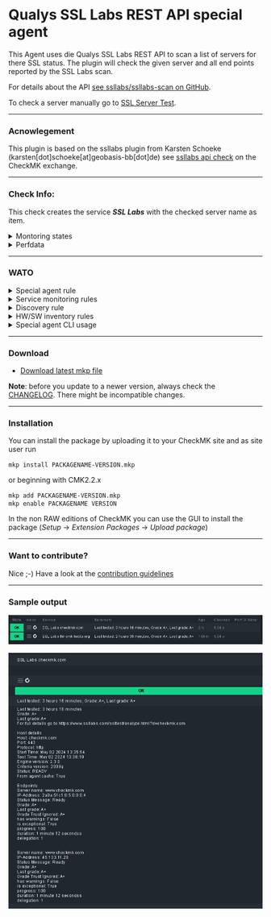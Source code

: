 [PACKAGE]: ../../raw/master/mkp/agent_ssllabs-2.0.5-20240617.mkp "agent_ssllabs-2.0.5-20240617.mkp"
# Qualys SSL Labs REST API special agent

This Agent uses die Qualys SSL Labs REST API to scan a list of servers for there SSL status. The plugin will check the given server and all end points reported by the SSL Labs scan.

For details about the API [see ssllabs/ssllabs-scan on GitHub](https://github.com/ssllabs/ssllabs-scan/blob/master/ssllabs-api-docs-v3.md).
 
To check a server manually go to [SSL Server Test](https://www.ssllabs.com/ssltest/index.html).

---
### Acnowlegement

This plugin is based on the ssllabs plugin from Karsten Schoeke (karsten[dot]schoeke[at]geobasis-bb[dot]de) see [ssllabs api check](https://exchange.checkmk.com/p/ssllabs) on the CheckMK exchange.

---
### Check Info:

This check creates the service _**SSL Labs**_ with the checked server name as item. 

<details><summary>Montoring states</summary>

| State | condition | WATO | 
| ------ | ------ | ------ |
| WARN/CRIT | depending on grade reported | yes |
| WARN/CRIT | on old resulats | yes |
| WARN | no grade reported | yes |
| WARN | has warnings ws reported | yes |
| WARN | is not exceptional was reported | yes |
| OK | DNS resolfing was reported | yes |
| WARN | ERROR was reported | yes | 
| OK | IN_PROGRESS was reported | yes |

</details>

<details><summary>Perfdata</summary>

There are nor perfdata.

</details>

---
### WATO

<details><summary>Special agent rule</summary>

| Section | Rule name |
| ------ | ------ |
| Other integrations -> Applications | Qualys SSL Labs scan |

| Option | Defailt value | Comment |
| ------ | ------ | --- |
| SSL hosts to check | none | List of servers to scan |
| Connect Timeout | 30 | Time for the SSL Labs API to respond |
| proxy server, if required | none | Proxy server URL | 
| Publish results | off | SSL Labs results are public or not |
| Max Age for ssllbas.com cache | 1 Day | How long will the agent cache the results from SSL Labs |

</details> 

<details><summary>Service monitoring rules</summary>

| Section | Rule name |
| ------ | ------ |
| Networking | Qualys SSL Labs scan |


| Option | Defailt value | Comment |
| ------ | ------ | ---- | 
| Maximum age of ssllabs scan | 2/3 | Upper levels |
| grade level for ssllabs scan | none |  |
| Monitoring state if no grade was found | WARN |  |
| Monitoring state if host has warnings | WARN |  |
| Monitoring state if host is not exceptional | WARN | |
| Monitoring state if the check is in "DNS resolving" state | OK |
| Monitoring state if the check is in "ERROR" state | WARN | |
| Monitoring state if the check is in "IN_PROGRESS" state | OK | |
| Show result detail in the service details | Off | |

</details> 

<details><summary>Discovery rule</summary>
There is no discovery rule.
</details> 

<details><summary>HW/SW inventory rules</summary>
There is no inventory rule.
</details>

<details><summary>Special agent CLI usage</summary>

```
~$ ~/local/share/check_mk/agents/special/agent_ssllabs -h
usage: agent_ssllabs [-h] [--debug] [--verbose] [--vcrtrace TRACEFILE] --ssl-hosts SSL_HOSTS [--proxy PROXY] [--timeout TIMEOUT] [--publish {on,off}] [--max-age MAX_AGE]

This is a CKK special agent for the Qualys SSL Labs API to monitor SSL Certificate status

options:
  -h, --help            show this help message and exit
  --debug, -d           Enable debug mode (keep some exceptions unhandled)
  --verbose, -v
  --vcrtrace TRACEFILE, --tracefile TRACEFILE
                            If this flag is set to a TRACEFILE that does not exist yet, it will be created and
                            all requests the program sends and their corresponding answers will be recorded in said file.
                            If the file already exists, no requests are sent to the server, but the responses will be
                            replayed from the tracefile. 
  --ssl-hosts SSL_HOSTS
                        Comma separated list of FQDNs to test for
  --proxy PROXY         URL to HTTPS Proxy i.e.: https://192.168.1.1:3128
  --timeout TIMEOUT, -t TIMEOUT
                        API call timeout in seconds
  --publish {on,off}    Publish test results on ssllabs.com
  --max-age MAX_AGE     Maximum report age, in hours, if retrieving from "ssllabs.com" cache

Acnowlegement:
 This agent is based on the work by Karsten Schoeke karsten[dot]schoeke[at]geobasis-bb[dot]de
 see https://exchange.checkmk.com/p/ssllabs

```

</details>

---
### Download

* [Download latest mkp file][PACKAGE]

**Note**: before you update to a newer version, always check the [CHANGELOG](CHANGELOG). There might be incompatible changes.

---                   
### Installation

You can install the package by uploading it to your CheckMK site and as site user run 
```
mkp install PACKAGENAME-VERSION.mkp
```
or beginning with CMK2.2.x
```
mkp add PACKAGENAME-VERSION.mkp
mkp enable PACKAGENAME VERSION
```
In the non RAW editions of CheckMK you can use the GUI to install the package (_Setup_ -> _Extension Packages_ -> _Upload package_)

---
### Want to contribute?

Nice ;-) Have a look at the [contribution guidelines](CONTRIBUTING.md "Contributing")

---
### Sample output

![Sample](img/sample.png?raw=true "sample output")

![Sample details](img/sample-details.png?raw=true "sample details output")
